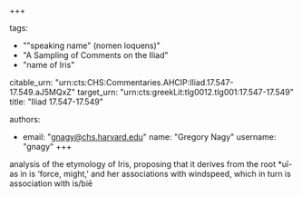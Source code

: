 +++

tags:
- "&quot;speaking name&quot; (nomen loquens)"
- "A Sampling of Comments on the Iliad"
- "name of Iris"

citable_urn: "urn:cts:CHS:Commentaries.AHCIP:Iliad.17.547-17.549.aJ5MQxZ"
target_urn: "urn:cts:greekLit:tlg0012.tlg001:17.547-17.549"
title: "Iliad 17.547-17.549"

authors:
- email: "gnagy@chs.harvard.edu"
  name: "Gregory Nagy"
  username: "gnagy"
+++

<p>analysis of the etymology of Iris, proposing that it derives from the root *uī- as in is ‘force, might,’ and her associations with windspeed, which in turn is association with is/biē</p>